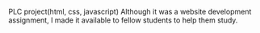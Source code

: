 PLC project(html, css, javascript)
Although it was a website development assignment, I made it available to fellow students to help them study.
